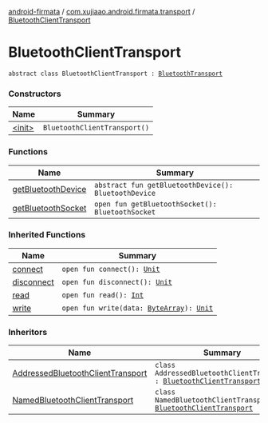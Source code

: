 [android-firmata](../../index.md) / [com.xujiaao.android.firmata.transport](../index.md) / [BluetoothClientTransport](./index.md)

# BluetoothClientTransport

`abstract class BluetoothClientTransport : `[`BluetoothTransport`](../-bluetooth-transport/index.md)

### Constructors

| Name | Summary |
|---|---|
| [&lt;init&gt;](-init-.md) | `BluetoothClientTransport()` |

### Functions

| Name | Summary |
|---|---|
| [getBluetoothDevice](get-bluetooth-device.md) | `abstract fun getBluetoothDevice(): BluetoothDevice` |
| [getBluetoothSocket](get-bluetooth-socket.md) | `open fun getBluetoothSocket(): BluetoothSocket` |

### Inherited Functions

| Name | Summary |
|---|---|
| [connect](../-bluetooth-transport/connect.md) | `open fun connect(): `[`Unit`](https://kotlinlang.org/api/latest/jvm/stdlib/kotlin/-unit/index.html) |
| [disconnect](../-bluetooth-transport/disconnect.md) | `open fun disconnect(): `[`Unit`](https://kotlinlang.org/api/latest/jvm/stdlib/kotlin/-unit/index.html) |
| [read](../-bluetooth-transport/read.md) | `open fun read(): `[`Int`](https://kotlinlang.org/api/latest/jvm/stdlib/kotlin/-int/index.html) |
| [write](../-bluetooth-transport/write.md) | `open fun write(data: `[`ByteArray`](https://kotlinlang.org/api/latest/jvm/stdlib/kotlin/-byte-array/index.html)`): `[`Unit`](https://kotlinlang.org/api/latest/jvm/stdlib/kotlin/-unit/index.html) |

### Inheritors

| Name | Summary |
|---|---|
| [AddressedBluetoothClientTransport](../-addressed-bluetooth-client-transport/index.md) | `class AddressedBluetoothClientTransport : `[`BluetoothClientTransport`](./index.md) |
| [NamedBluetoothClientTransport](../-named-bluetooth-client-transport/index.md) | `class NamedBluetoothClientTransport : `[`BluetoothClientTransport`](./index.md) |
